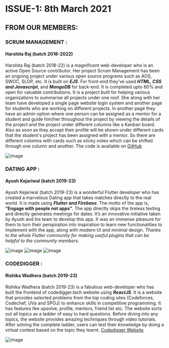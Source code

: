 # **ISSUE-1**: 8th March 2021

## FROM OUR MEMBERS:

### SCRUM MANAGEMENT :
#### Harshita Raj (batch 2018-2022)

Harshita Raj (batch 2018-22) is a magnificent web-developer who is  an active Open Source contributor. Her project Scrum Management has been an ongoing project under various open source programs such as AOS, SWOC, SLOP, etc. It is built on ***EJS***. For front-end they’ve used ***HTML, CSS and Javascript***, and ***MongoDB*** for back-end. It is completed upto 60% and open for valuable contributions. It is a project built for helping various organizations to summarise all projects under one roof. She along with her team have developed a single page website login system and another page for students who are working on different projects. In another page they have an admin option where one person can be assigned as a mentor for a student and guide him/her throughout the project by viewing the details of the project and the project under different columns like a Kanban board. Also as soon as they accept their profile will be shown under different cards that the student's project has been assigned with a mentor. So there are different columns with cards such as sticky notes which can be shifted through one column and another. The code is available on [GitHub](https://github.com/Harshita248/Scrum-Management)

![image](https://user-images.githubusercontent.com/53336715/110261375-dad85580-7f64-11eb-80c8-2e80969444a4.png)


### DATING APP :
#### Ayush Kejariwal (batch 2019-23)

Ayush Kejariwal (batch 2019-23) is a wonderful Flutter developer who has created a marvelous Dating app that takes matches directly to the real world. It is made using ***Flutter and Firebase***. The motto of the app is, **“Engage with people not apps”**. The app directly skips the tireless texting and directly generates meetings for dates. It’s an innovative initiative taken by Ayush and his team to develop this app. It was an immense pleasure for them to turn their perspiration into inspiration to learn new functionalities to implement with the app, along with modern UI and minimal design. *Thanks to the whole Flutter community for making useful plugins that can be helpful to the community members.* 

![image](https://user-images.githubusercontent.com/53336715/110262032-28ee5880-7f67-11eb-85b0-502c899eafe0.png)
![image](https://user-images.githubusercontent.com/53336715/110261512-66ea7d00-7f65-11eb-8187-633d6abeed08.png)
![image](https://user-images.githubusercontent.com/53336715/110261520-6d78f480-7f65-11eb-9f4f-e548b5deb965.png)


### CODEDIGGER : 
#### Rishika Wadhera (batch 2019-23)

Rishika Wadhera (batch 2019-23) is a fabulous web-developer who has built the frontend of codedigger.tech website using ***ReactJS***. It is a website that provides selected problems from the top coding sites (Codeforces, Codechef, UVa and SPOJ) to enhance skills in competitive programming. It has features like upsolve, profile, mentors, friend list etc. The website sorts out all topics as a ladder of easy to hard questions. Before diving into any topics, the website provides amazing techniques through video tutorials. After solving the complete ladder, users can test their knowledge by doing a virtual contest based on the topic they learnt.
[Codedigger Website](https://codedigger.tech/)

![image](https://user-images.githubusercontent.com/53336715/110262436-8636d980-7f68-11eb-84bf-a8d6d3d468ac.png)


